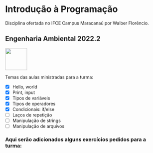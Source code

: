 # Introdução à Programação
Disciplina ofertada no IFCE Campus Maracanaú por Walber Florêncio.

## Engenharia Ambiental 2022.2

<img height="70em" src="https://cdn.jsdelivr.net/gh/devicons/devicon/icons/python/python-original.svg" /> 

Temas das aulas ministradas para a turma:

- [x] Hello, world
- [x] Print, input
- [x] Tipos de variáveis
- [x] Tipos de operadores
- [x] Condicionais: if/else
- [ ] Laços de repetição
- [ ] Manipulação de strings
- [ ] Manipulação de arquivos

### Aqui serão adicionados alguns exercícios pedidos para a turma:
